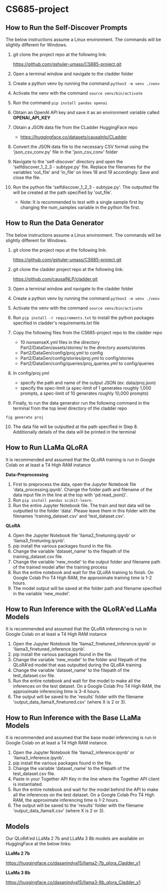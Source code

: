 # CS685-project
## How to Run the Self-Discover Prompts
The below instructions assume a Linux environment. The commands will be slightly different for Windows.

1. git clone the project repo at the following link:

   https://github.com/gshuler-umass/CS685-project.git
2. Open a terminal window and navigate to the cladder folder
3. Create a python venv by running the command `python3 -m venv ./venv`
4. Activate the venv with the command `source venv/bin/activate`
5. Run the command `pip install pandas openai`
6. Obtain an OpenAI API key and save it as an environment variable called **OPENAI_API_KEY**
7. Obtain a JSON data file from the CLadder HuggingFace repo
   - https://huggingface.co/datasets/causalnlp/CLadder
8. Convert the JSON data file to the necessary CSV format using the 'json_csv_conv.py' file in the 'json_csv_conv' folder
9. Navigate to the 'self-discover' directory and open the 'selfdiscover_1_2_3 - subtype.py' file. Replace the filenames for the variables 'out_file' and 'in_file' on lines 18 and 19 accordingly. Save and close the file.
10. Run the python file 'selfdiscover_1_2_3 - subtype.py'. The outputted file will be created at the path specified by 'out_file'.
    - Note: It is recommended to test with a single sample first by changing the num_samples variable in the python file first. 

## How to Run the Data Generator
The below instructions assume a Linux environment. The commands will be slightly different for Windows.
1. git clone the project repo at the following link:

   https://github.com/gshuler-umass/CS685-project.git
2. git clone the cladder project repo at the following link:

   https://github.com/causalNLP/cladder.git
3. Open a terminal window and navigate to the cladder folder
4. Create a python venv by running the command `python3 -m venv ./venv`
5. Activate the venv with the command `source venv/bin/activate`
6. Run `pip install -r requirements.txt` to install the python packages specified in cladder's requirements.txt file
7. Copy the following files from the CS685-project repo to the cladder repo
   - 10 nonsenseX.yml files in the directory Part2/DataGen/assets/stories/ to the directory assets/stories
   - Part2/DataGen/config/proj.yml to config
   - Part2/DataGen/config/stories/proj.yml to config/stories
   - Part2/DataGen/config/queries/proj_queries.yml to config/queries
8. In config/proj.yml
   - specify the path and name of the output JSON (ex: data/proj.json)
   - specify the spec-limit (a spec-limit of 1 generates roughly 1,000 prompts, a spec-limit of 10 generates roughly 10,000 prompts)
9. Finally, to run the data generator run the following command in the terminal from the top level directory of the cladder repo
```
fig generate proj
```
10. The data file will be outputted at the path specified in Step 8. Additionally details of the data will be printed in the terminal

## How to Run LLaMa QLoRA
It is recommended and assumed that the QLoRA training is run in Google Colab on at least a T4 High RAM instance

**Data-Preprocessing**

1. First to preprocess the data, open the Jupyter Notebook file 'data_processing.ipynb'. Change the folder path and filename of the data input file in the line at the top with 'pd.read_json()'.
2. Run `pip install pandas scikit-learn`.
3. Run the entire Jupyter Notebook file. The train and test data will be outputted to the folder 'data'. Please leave them in this folder with the filenames 'training_dataset.csv' and 'test_dataset.csv'.

**QLoRA**

4. Open the Jupyter Notebook file 'llama2_finetuning.ipynb' or 'llama3_finetuning.ipynb'.
5. pip install the various packages found in the file.
6. Change the variable 'dataset_name' to the filepath of the training_dataset.csv file.
7. Change the variable 'new_model' to the output folder and filename path of the trained model after the training process
8. Run the entire notebook and wait for the QLoRA training to finish. On Google Colab Pro T4 High RAM, the approximate training time is 1-2 hours.
9. The model output will be saved at the folder path and filename specified in the variable 'new_model'.

## How to Run Inference with the QLoRA'ed LLaMa Models
It is recommended and assumed that the QLoRA inferencing is run in Google Colab on at least a T4 High RAM instance
1. Open the Jupyter Notebook file 'llama2_finetuned_inference.ipynb' or 'llama3_finetuned_inference.ipynb'.
2. pip install the various packages found in the file.
3. Change the variable 'new_model' to the folder and filepath of the QLoRA'ed model that was outputted during the QLoRA training.
4. Change the variable 'dataset_name' to the filepath of the test_dataset.csv file.
5. Run the entire notebook and wait for the model to make all the inferences on the test dataset. On a Google Colab Pro T4 High RAM, the approximate inferencing time is 3-4 hours.
6. The output will be saved to the 'results' folder with the filename 'output_data_llamaX_finetuned.csv' (where X is 2 or 3).

## How to Run Inference with the Base LLaMa Models
It is recommended and assumed that the base model inferencing is run in Google Colab on at least a T4 High RAM instance.
1. Open the Jupyter Notebook file 'llama2_inference.ipynb' or 'llama3_inference.ipynb'.
2. pip install the various packages found in the file.
3. Change the variable 'dataset_name' to the filepath of the test_dataset.csv file.
4. Paste in your Together API Key in the line where the Together API client is instantiated.
5. Run the entire notebook and wait for the model behind the API to make all the inferences on the test dataset. On a Google Colab Pro T4 High RAM, the approximate inferencing time is 1-2 hours.
6. The output will be saved to the 'results' folder with the filename 'output_data_llamaX.csv' (where X is 2 or 3).

## Models
Our QLoRA'ed LLaMa 2 7b and LLaMa 3 8b models are available on HuggingFace at the below links:

**LLaMa 2 7b**

https://huggingface.co/dasanindya15/llama2-7b_qlora_Cladder_v1

**LLaMa 3 8b**

https://huggingface.co/dasanindya15/llama3-8b_qlora_Cladder_v1